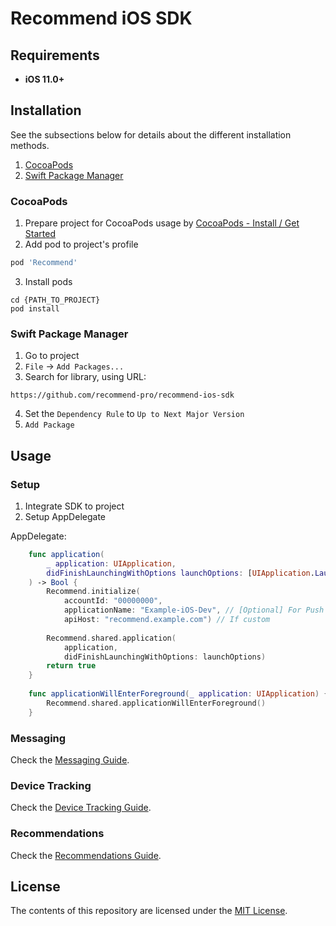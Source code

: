 # Recommend iOS SDK

## Requirements

* **iOS 11.0+**

## Installation

See the subsections below for details about the different installation methods.
1. [CocoaPods](#cocoapods)
2. [Swift Package Manager](#swift-package-manager)

### CocoaPods

1. Prepare project for CocoaPods usage by [CocoaPods - Install / Get Started](https://cocoapods.org)
2. Add pod to project's profile
```ruby
pod 'Recommend'
```
3. Install pods
```console
cd {PATH_TO_PROJECT}
pod install
```

### Swift Package Manager

1. Go to project
2. `File` → `Add Packages...`
3. Search for library, using URL: 
```
https://github.com/recommend-pro/recommend-ios-sdk
```
4. Set the `Dependency Rule` to `Up to Next Major Version`
5. `Add Package`

## Usage

### Setup

1. Integrate SDK to project
2. Setup AppDelegate

AppDelegate:
```swift
    func application(
        _ application: UIApplication,
        didFinishLaunchingWithOptions launchOptions: [UIApplication.LaunchOptionsKey: Any]?
    ) -> Bool {
        Recommend.initialize(
            accountId: "00000000",
            applicationName: "Example-iOS-Dev", // [Optional] For Push Notifications integration
            apiHost: "recommend.example.com") // If custom
        
        Recommend.shared.application(
            application,
            didFinishLaunchingWithOptions: launchOptions)
        return true
    }
    
    func applicationWillEnterForeground(_ application: UIApplication) {
        Recommend.shared.applicationWillEnterForeground()
    }
```

### Messaging

Check the [Messaging Guide](https://github.com/recommend-pro/recommend-ios-sdk/blob/main/MESSAGING_GUIDE.md).

### Device Tracking

Check the [Device Tracking Guide](https://github.com/recommend-pro/recommend-ios-sdk/blob/main/DEVICE_TRACKING_GUIDE.md).

### Recommendations

Check the [Recommendations Guide](https://github.com/recommend-pro/recommend-ios-sdk/blob/main/RECOMMENDATIONS_GUIDE.md).

## License

The contents of this repository are licensed under the
[MIT License](https://github.com/recommend-pro/recommend-ios-sdk/blob/main/LICENSE).
